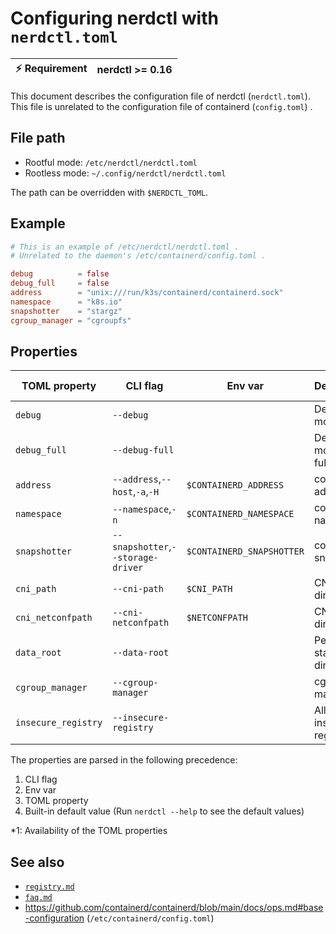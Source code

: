 # Configuring nerdctl with `nerdctl.toml`

| :zap: Requirement | nerdctl >= 0.16 |
|-------------------|-----------------|

This document describes the configuration file of nerdctl (`nerdctl.toml`).
This file is unrelated to the configuration file of containerd (`config.toml`) .

## File path
- Rootful mode:  `/etc/nerdctl/nerdctl.toml`
- Rootless mode: `~/.config/nerdctl/nerdctl.toml`

The path can be overridden with `$NERDCTL_TOML`.

## Example

```toml
# This is an example of /etc/nerdctl/nerdctl.toml .
# Unrelated to the daemon's /etc/containerd/config.toml .

debug          = false
debug_full     = false
address        = "unix:///run/k3s/containerd/containerd.sock"
namespace      = "k8s.io"
snapshotter    = "stargz"
cgroup_manager = "cgroupfs"
```

## Properties

| TOML property       | CLI flag                           | Env var                   | Description                   | Availability \*1 |
|---------------------|------------------------------------|---------------------------|-------------------------------|------------------|
| `debug`             | `--debug`                          |                           | Debug mode                    | Since 0.16.0     |
| `debug_full`        | `--debug-full`                     |                           | Debug mode (with full output) | Since 0.16.0     |
| `address`           | `--address`,`--host`,`-a`,`-H`     | `$CONTAINERD_ADDRESS`     | containerd address            | Since 0.16.0     |
| `namespace`         | `--namespace`,`-n`                 | `$CONTAINERD_NAMESPACE`   | containerd namespace          | Since 0.16.0     |
| `snapshotter`       | `--snapshotter`,`--storage-driver` | `$CONTAINERD_SNAPSHOTTER` | containerd snapshotter        | Since 0.16.0     |
| `cni_path`          | `--cni-path`                       | `$CNI_PATH`               | CNI binary directory          | Since 0.16.0     |
| `cni_netconfpath`   | `--cni-netconfpath`                | `$NETCONFPATH`            | CNI config directory          | Since 0.16.0     |
| `data_root`         | `--data-root`                      |                           | Persistent state directory    | Since 0.16.0     |
| `cgroup_manager`    | `--cgroup-manager`                 |                           | cgroup manager                | Since 0.16.0     |
| `insecure_registry` | `--insecure-registry`              |                           | Allow insecure registry       | Since 0.16.0     |

The properties are parsed in the following precedence:
1. CLI flag
2. Env var
3. TOML property
4. Built-in default value (Run `nerdctl --help` to see the default values)

\*1: Availability of the TOML properties

## See also
- [`registry.md`](registry.md)
- [`faq.md`](faq.md)
- https://github.com/containerd/containerd/blob/main/docs/ops.md#base-configuration (`/etc/containerd/config.toml`)
